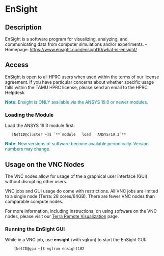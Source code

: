 # EnSight

## Description

EnSight is a software program for visualizing, analyzing, and
communicating data from computer simulations and/or experiments. -
Homepage: <https://www.ensight.com/ensight10/what-is-ensight/>

## Access

EnSight is open to all HPRC users when used within the terms of our
license agreement. If you have particular concerns about whether
specific usage falls within the TAMU HPRC license, please send an email
to the HPRC Helpdesk.

<font color=teal>**Note:** Ensight is ONLY available via the ANSYS 19.0
or newer modules.</font>

### Loading the Module

Load the ANSYS 19.3 module first:

       [NetID@cluster ~]$ `**`module   load   ANSYS/19.3`**

<font color=teal>**Note:** New versions of software become available
periodically. Version numbers may change.</font>

## Usage on the VNC Nodes

The VNC nodes allow for usage of the a graphical user interface (GUI)
without disrupting other users.

VNC jobs and GUI usage do come with restrictions. All VNC jobs are
limited to a single node (Terra: 28 cores/64GB). There are fewer VNC
nodes than comparable compute nodes.

For more information, including instructions, on using software on the
VNC nodes, please visit our [Terra Remote
Visualization](/kb3/Software/useful-tools/SW@Remote-Viz/) page.

### Running the EnSight GUI

While in a VNC job, use **ensight** (with vglrun) to start the EnSight
GUI:

        [NetID@gpu ~]$ vglrun ensight102 
